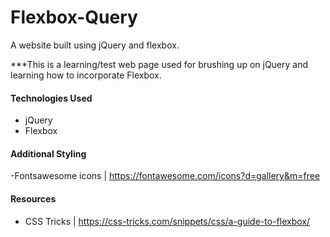 # Flexbox-Query

A website built using jQuery and flexbox.

\*\*\*This is a learning/test web page used for brushing up on jQuery and learning how to incorporate Flexbox.

#### Technologies Used

- jQuery
- Flexbox

#### Additional Styling

-Fontsawesome icons | https://fontawesome.com/icons?d=gallery&m=free

#### Resources

- CSS Tricks | https://css-tricks.com/snippets/css/a-guide-to-flexbox/
